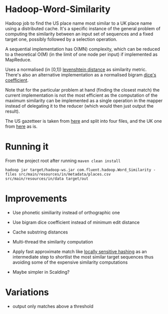 Hadoop-Word-Similarity
===================

Hadoop job to find the US place name most similar to a UK place name using a distributed cache. It's a specific instance of the general problem of computing the similarity between an input set of sequences and a fixed target one, possibly followed by a selection operation.

A sequential implementation has O(MN) complexity, which can be reduced to a theoretical O(M) (in the limit of one node per input) if implemented as MapReduce.

Uses a normalised (in [0,1]) [levenshtein distance](http://en.wikipedia.org/wiki/Levenshtein_distance) as similarity metric. There's also an alternative implementation as a normalised bigram [dice's coefficient](http://en.wikipedia.org/wiki/S%C3%B8rensen_similarity_index).

Note that for the particular problem at hand (finding the closest match) the current implementation is not the most efficient as the computation of the maximum similarity can be implemented as a single operation in the mapper instead of delegating it to the reducer (which would then just output the result).

The US gazetteer is taken from [here](http://geonames.usgs.gov/domestic/download_data.htm) and split into four files, and the UK one from [here](http://ukgaz.ben-daglish.net/cgi-bin/ukgaz.cgi?page=download) as is.

Running it
===================

From the project root after running  `maven clean install`

```shell
hadoop jar target/hadoop-ws.jar com.fluent.hadoop.Word_Similarity -files src/main/resources/in/metadata/places.csv src/main/resources/in/data target/out
```


Improvements
===================

* Use phonetic similiarity instead of orthographic one

* Use bigram dice coefficient instead of minimum edit distance

* Cache substring distances

* Multi-thread the similarity computation

* Apply fast approximate match like [locally sensitive hashing](http://en.wikipedia.org/wiki/Locality-sensitive_hashing) as an intermediate step to shortlist the most similar target sequences thus avoiding some of the expensive similarity computations

* Maybe simpler in Scalding?

Variations
==============

*  output only matches above a threshold

